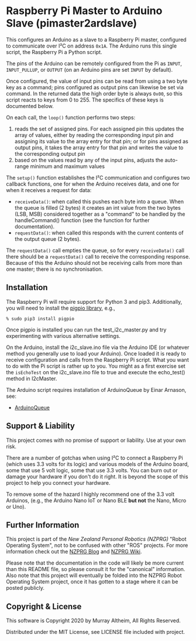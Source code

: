 # Raspberry Pi Master to Arduino Slave (pimaster2ardslave)

This configures an Arduino as a slave to a Raspberry Pi master, configured
to communicate over I²C on address `0x1A`. The Arduino runs this single script,
the Raspberry Pi a Python script.

The pins of the Arduino can be remotely configured from the Pi as `INPUT`,
`INPUT_PULLUP`, or `OUTPUT` (on an Arduino pins are set `INPUT` by default).

Once configured, the value of input pins can be read from using a two byte 
key as a command; pins configured as output pins can likewise be set via 
command. In the returned data the high order byte is always `0x00`, so this 
script reacts to keys from 0 to 255. The specifics of these keys is 
documented below.

On each call, the `loop()` function performs two steps:

1. reads the set of assigned pins. For each assigned pin this updates the array of values, either by reading the corresponding input pin and assigning its value to the array entry for that pin; or for pins assigned as output pins, it takes the array entry for that pin and writes the value to the corresponding output pin
2. based on the values read by any of the input pins, adjusts the auto-range minimum and maximum values

The `setup()` function establishes the I²C communication and configures
two callback functions, one for when the Arduino receives data, and one
for when it receives a request for data:

* `receiveData()`: when called this pushes each byte into a queue. When the queue is filled (2 bytes) it creates an int value from the two bytes (LSB, MSB) considered together as a "command" to be handled by the handleCommand() function (see the function for further documentation).
* `requestData()`: when called this responds with the current contents of the output queue (2 bytes).

The `requestData()` call empties the queue, so for every `receiveData()` call
there should be a `requestData()` call to receive the corresponding response.
Because of this the Arduino should not be receiving calls from more than one 
master; there is no synchronisation.


## Installation

The Raspberry Pi will require support for Python 3 and pip3. Additionally, you
will need to install the [pigpio library](http://abyz.me.uk/rpi/pigpio/), e.g., 

    % sudo pip3 install pigpio 

Once pigpio is installed you can run the test_i2c_master.py and try experimenting
with various alternative settings.

On the Arduino, install the i2c_slave.ino file via the Arduino IDE (or whatever
method you generally use to load your Arduino). Once loaded it is ready to receive
configuration and calls from the Raspberry Pi script. What you want to do with the
Pi script is rather up to you. You might as a first exercise set the `isEchoTest`
on the i2c_slave.ino file to true and execute the echo_test() method in I2cMaster.

The Arduino script requires installation of ArduinoQueue by Einar Arnason, see:

* [ArduinoQueue](https://github.com/EinarArnason/ArduinoQueue)



## Support & Liability

This project comes with no promise of support or liability. Use at your own risk.

There are a number of gotchas when using I²C to connect a Raspberry Pi (which uses
3.3 volts for its logic) and various models of the Arduino board, some that use 
5 volt logic, some that use 3.3 volts. You can burn out or damage your hardware if 
you don't do it right. It is beyond the scope of this project to help you connect 
your hardware.

To remove some of the hazard I highly recommend one of the 3.3 volt Arduinos, (e.g.,
the Arduino Nano IoT or Nano BLE **but not** the Nano, Micro or Uno).  


## Further Information

This project is part of the _New Zealand Personal Robotics (NZPRG)_ "Robot Operating 
System", not to be confused with other "ROS" projects. For more information check out the 
[NZPRG Blog](https://robots.org.nz/) and [NZPRG Wiki](https://service.robots.org.nz/wiki/).

Please note that the documentation in the code will likely be more current than this 
README file, so please consult it for the "canonical" information. Also note that this
project will eventually be folded into the NZPRG Robot Operating System project, once
it has gotten to a stage where it can be posted publicly.


## Copyright & License

This software is Copyright 2020 by Murray Altheim, All Rights Reserved.

Distributed under the MIT License, see LICENSE file included with project.

